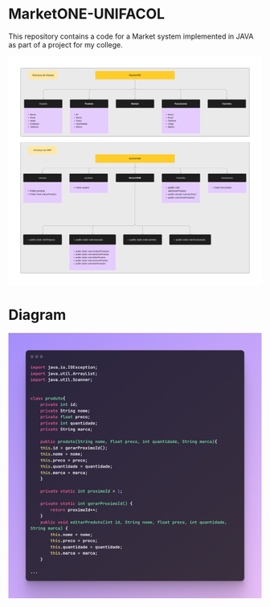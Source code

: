# MarketONE-UNIFACOL
This repository contains a code for a Market system implemented in JAVA as part of a project for my college.

![Market](image/MarketONE.jpg)

<div><h1>Diagram</h1></div>

![Market1](image/Market.png)
